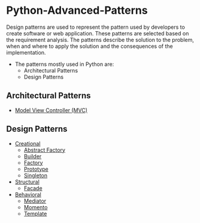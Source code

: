 # Python-Advanced-Patterns
Design patterns are used to represent the pattern used by developers to create software or web application. These patterns are selected based on the requirement analysis. The patterns describe the solution to the problem, when and where to apply the solution and the consequences of the implementation.
* The patterns mostly used in Python are:
    * Architectural Patterns
    * Design Patterns

## Architectural Patterns
* [Model View Controller (MVC)](Architectural%20Patterns/MVC "MVC Architectural Pattern")

## Design Patterns
* [Creational](Design%20Patterns/Creational "Creational Design Pattern")
   * [Abstract Factory](Design%20Patterns/Creational/Abstract%20Factory "Abstract Design Pattern")
   * [Builder](Design%20Patterns/Creational/Builder "Builder Design Pattern")
   * [Factory](Design%20Patterns/Creational/Factory "Factory Design Pattern")
   * [Prototype](Design%20Patterns/Creational/Prototype "Prototype Design Pattern")
   * [Singleton](Design%20Patterns/Creational/Singleton "Singleton Design Pattern")
* [Structural](Design%20Patterns/Structural "Structural Design Pattern")
   * [Facade](Design%20Patterns/Structural/ "Facade Design Pattern")
* [Behavioral](Design%20Patterns/Behavioral "Behavioral Design Pattern")
   * [Mediator](Design%20Patterns/Behavioral/Mediator "Mediator Design Pattern")
   * [Momento](Design%20Patterns/Behavioral/Momento "Momento Design Pattern")
   * [Template](Design%20Patterns/Behavioral/Template "Template Design Pattern")

